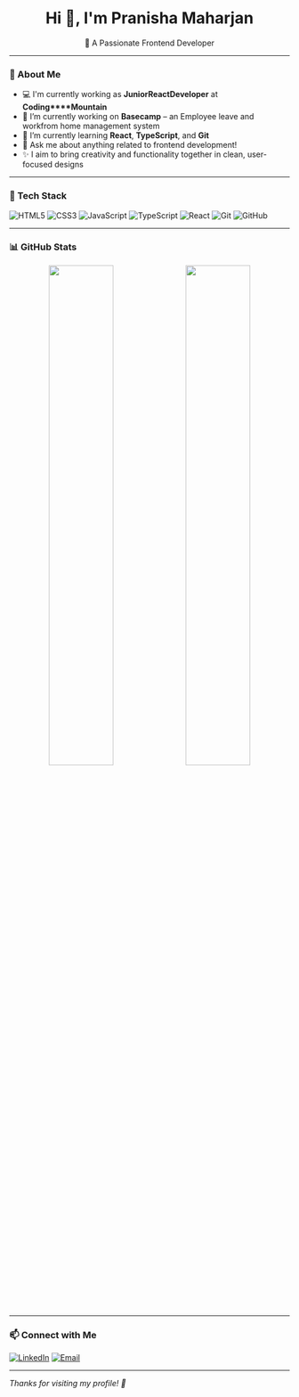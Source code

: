 <h1 align="center">Hi 👋, I'm Pranisha Maharjan</h1>

<p align="center">
  🌟 A Passionate Frontend Developer
</p>

---

### 💼 About Me

- 💻 I'm currently working as **Junior****React****Developer** at **Coding****Mountain**
- 🔭 I’m currently working on **Basecamp** – an Employee leave and workfrom home management system
- 🌱 I’m currently learning **React**, **TypeScript**, and **Git**
- 💬 Ask me about anything related to frontend development!
- ✨ I aim to bring creativity and functionality together in clean, user-focused designs
  
---

### 🔧 Tech Stack

![HTML5](https://img.shields.io/badge/-HTML5-E34F26?style=flat&logo=html5&logoColor=white)
![CSS3](https://img.shields.io/badge/-CSS3-1572B6?style=flat&logo=css3)
![JavaScript](https://img.shields.io/badge/-JavaScript-F7DF1E?style=flat&logo=javascript&logoColor=black)
![TypeScript](https://img.shields.io/badge/-TypeScript-3178C6?style=flat&logo=typescript&logoColor=white)
![React](https://img.shields.io/badge/-React-61DAFB?style=flat&logo=react)
![Git](https://img.shields.io/badge/-Git-F05032?style=flat&logo=git&logoColor=white)
![GitHub](https://img.shields.io/badge/-GitHub-181717?style=flat&logo=github)

---

### 📊 GitHub Stats

<p align="center">
  <img src="https://github-readme-stats.vercel.app/api?username=PranishaMaharjan&show_icons=true&theme=radical" width="48%" />
  <img src="https://github-readme-streak-stats.herokuapp.com?user=PranishaMaharjan&theme=radical&hide_border=false" width="48%" />
</p>

---

### 📫 Connect with Me

[![LinkedIn](https://img.shields.io/badge/-LinkedIn-blue?style=flat&logo=linkedin&logoColor=white)](https://www.linkedin.com/in/pranishamaharjan/)
[![Email](https://img.shields.io/badge/-Email-red?style=flat&logo=gmail&logoColor=white)](mailto:pranishaworks@gmail.com)

---

*Thanks for visiting my profile! 💛*
